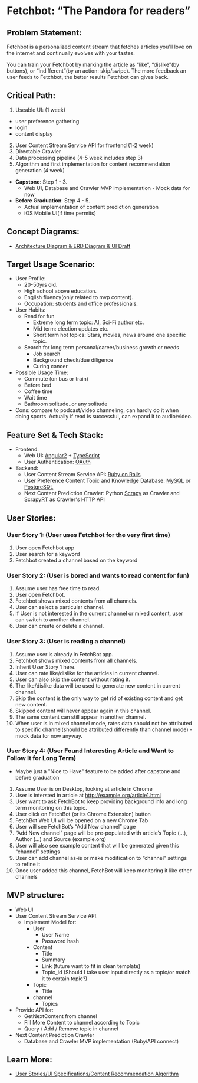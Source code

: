 # Fetchbot: “The Pandora for readers”

## Problem Statement:

Fetchbot is a personalized content stream that fetches articles you'll love on the internet and continually evolves with your tastes.

You can train your Fetchbot by marking the article as “like”, “dislike”(by buttons), or “indifferent”(by an action: skip/swipe). The more feedback an user feeds to Fetchbot, the better results Fetchbot can gives back.

## Critical Path:
1. Useable UI: (1 week)
  -  user preference gathering
  -  login
  -  content display
2. User Content Stream Service API for frontend  (1-2 week)
3. Directable Crawler
4. Data processing pipeline (4-5 week includes step 3)
5. Algorithm and first implementation for content recommendation generation (4 week)

- **Capstone**: Step 1 - 3.
  - Web UI, Database and Crawler MVP implementation - Mock data for now
- **Before Graduation**: Step 4 - 5.
  - Actual implementation of content prediction generation
  - iOS Mobile UI(if time permits)

## Concept Diagrams:
- [Architecture Diagram & ERD Diagram & UI Draft](https://www.dropbox.com/s/l9opt2n00tmrkoy/Fetchbot%20architecture%20diagram.pdf?dl=0)

## Target Usage Scenario:
- User Profile:
  - 20-50yrs old.
  - High school above education.
  - English fluency(only related to mvp content).
  - Occupation: students and office professionals.
- User Habits:
  - Read for fun
    - Extreme long term topic: AI, Sci-Fi author etc.
    - Mid term: election updates etc.
    - Short term hot topics: Stars, movies, news around one specific topic.
  - Search for long term personal/career/business growth or needs
    - Job search
    - Background check/due diligence
    - Curing cancer
- Possible Usage Time:
  - Commute (on bus or train)
  - Before bed
  - Coffee time
  - Wait time
  - Bathroom solitude..or any solitude
- Cons: compare to podcast/video channeling, can hardly do it when doing sports. Actually if read is successful, can expand it to audio/video.

## Feature Set & Tech Stack:
- Frontend:
  - Web UI: [Angular2](https://angular.io/) + [TypeScript](https://www.typescriptlang.org/)
  - User Authentication: [OAuth](https://oauth.net/)
- Backend:
  - User Content Stream Service API: [Ruby on Rails](http://rubyonrails.org/)
  - User Preference Content Topic and Knowledge Database: [MySQL](https://www.mysql.com/) or [PostgreSQL](https://www.postgresql.org/)
  - Next Content Prediction Crawler: Python [Scrapy](https://scrapy.org/) as Crawler and [ScrapyRT](https://github.com/scrapinghub/scrapyrt) as Crawler's HTTP API

## User Stories:

### User Story 1: (User uses Fetchbot for the very first time)
1. User open Fetchbot app
2. User search for a keyword
3. Fetchbot created a channel based on the keyword

### User Story 2: (User is bored and wants to read content for fun)

1. Assume user has free time to read.
2. User open Fetchbot.
3. Fetchbot shows mixed contents from all channels.
4. User can select a particular channel.
5. If User is not interested in the current channel or mixed content, user can switch to another channel.
6. User can create or delete a channel.

### User Story 3: (User is reading a channel)
1. Assume user is already in FetchBot app.
2. Fetchbot shows mixed contents from all channels.
3. Inherit User Story 1 here.
4. User can rate like/dislike for the articles in current channel.
5. User can also skip the content without rating it.
6. The like/dislike data will be used to generate new content in current channel.
7. Skip the content is the only way to get rid of existing content and get new content.
8. Skipped content will never appear again in this channel.
9. The same content can still appear in another channel.
10. When user is in mixed channel mode, rates data should not be attributed to specific channel(should be attributed differently than channel mode) - mock data for now anyway.

### User Story 4: (User Found Interesting Article and Want to Follow It for Long Term)

- Maybe just a "Nice to Have" feature to be added after capstone and before graduation

1. Assume User is on Desktop, looking at article in Chrome
2. User is intersted in article at http://example.org/article1.html
3. User want to ask FetchBot to keep providing background info and long term monitoring on this topic.
4. User click on FetchBot (or its Chrome Extension) button
5. FetchBot Web UI will be opened on a new Chrome Tab
6. User will see FetchBot’s “Add New channel” page
7. “Add New channel” page will be pre-populated with article’s Topic (...), Author (...) and Source (example.org)
8. User will also see example content that will be generated given this “channel” settings
9. User can add channel as-is or make modification to “channel” settings to refine it
10. Once user added this channel, FetchBot will keep monitoring it like other channels


## MVP structure:

- Web UI
- User Content Stream Service API:
  - Implement Model for:
    - User
      - User Name
      - Password hash
    - Content
        - Title
        - Summary
        - Link (future want to fit in clean template)
        - Topic_id (Should I take user input directly as a topic/or match it to certain topic?)
    - Topic
      - Title
    - channel
      - Topics  
- Provide API for:
  - GetNextContent from channel
  - Fill More Content to channel according to Topic
  - Query / Add / Remove topic in channel
- Next Content Prediction Crawler
  - Database and Crawler MVP implementation (Ruby/API connect)

## Learn More:
- [User Stories/UI Specifications/Content Recommendation Algorithm](https://docs.google.com/document/d/1J1pocwXkKDzZwVS_ZiXdaghuYcgFfSkFei5TbseqJts/edit?usp=sharing)

